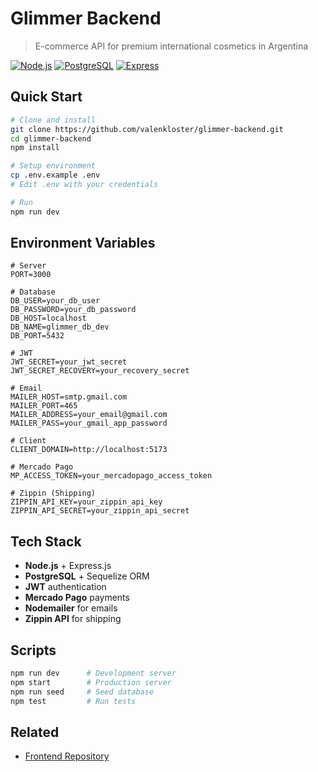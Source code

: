 # Glimmer Backend

> E-commerce API for premium international cosmetics in Argentina

[![Node.js](https://img.shields.io/badge/Node.js-18+-green.svg)](https://nodejs.org)
[![PostgreSQL](https://img.shields.io/badge/PostgreSQL-13+-blue.svg)](https://postgresql.org)
[![Express](https://img.shields.io/badge/Express-4.21+-lightgrey.svg)](https://expressjs.com)

## Quick Start

```bash
# Clone and install
git clone https://github.com/valenkloster/glimmer-backend.git
cd glimmer-backend
npm install

# Setup environment
cp .env.example .env
# Edit .env with your credentials

# Run
npm run dev
```

## Environment Variables

```env
# Server
PORT=3000

# Database
DB_USER=your_db_user
DB_PASSWORD=your_db_password
DB_HOST=localhost
DB_NAME=glimmer_db_dev
DB_PORT=5432

# JWT
JWT_SECRET=your_jwt_secret
JWT_SECRET_RECOVERY=your_recovery_secret

# Email
MAILER_HOST=smtp.gmail.com
MAILER_PORT=465
MAILER_ADDRESS=your_email@gmail.com
MAILER_PASS=your_gmail_app_password

# Client
CLIENT_DOMAIN=http://localhost:5173

# Mercado Pago
MP_ACCESS_TOKEN=your_mercadopago_access_token

# Zippin (Shipping)
ZIPPIN_API_KEY=your_zippin_api_key
ZIPPIN_API_SECRET=your_zippin_api_secret
```

## Tech Stack

- **Node.js** + Express.js
- **PostgreSQL** + Sequelize ORM
- **JWT** authentication
- **Mercado Pago** payments
- **Nodemailer** for emails
- **Zippin API** for shipping


## Scripts

```bash
npm run dev      # Development server
npm start        # Production server
npm run seed     # Seed database
npm test         # Run tests
```


## Related

- [Frontend Repository](https://github.com/valenkloster/glimmer-frontend)

